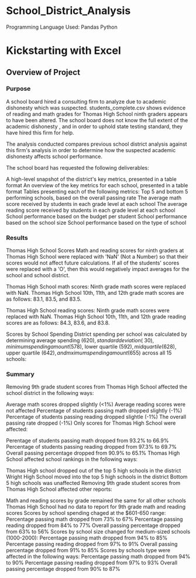 # School_District_Analysis
 Programming Language Used: Pandas Python
# Kickstarting with Excel

## Overview of Project

### Purpose
A school board hired a consulting firm to analyze due to academic dishonesty which was suspected. 
students_complete.csv shows evidence of reading and math grades for Thomas High School ninth graders appears to have been altered. The school board does not know the full extent of the academic dishonesty , and in order to uphold state testing standard, they have hired this firm for help.

The analysis conducted compares previous school district analysis against this firm's analysis in order to determine how the suspected academic dishonesty affects school performance.

The school board has requested the following deliverables:

A high-level snapshot of the district's key metrics, presented in a table format
An overview of the key metrics for each school, presented in a table format
Tables presenting each of the following metrics:
Top 5 and bottom 5 performing schools, based on the overall passing rate
The average math score received by students in each grade level at each school
The average reading score received by students in each grade level at each school
School performance based on the budget per student
School performance based on the school size
School performance based on the type of school

### Results
Thomas High School Scores
Math and reading scores for ninth graders at Thomas High School were replaced with 'NaN' (Not a Number) so that their scores would not affect future calculations. If all of the students' scores were replaced with a 'O', then this would negatively impact averages for the school and school district.

Thomas High School math scores:
Ninth grade math scores were replaced with NaN. Thomas High School 10th, 11th, and 12th grade math scores are as follows: 83.1, 83.5, and 83.5.

Thomas High School reading scores:
Ninth grade math scores were replaced with NaN. Thomas High School 10th, 11th, and 12th grade reading scores are as follows: 84.3, 83.6, and 83.8.

Scores by School Spending
District spending per school was calculated by determining average spending ($620), standard deviation (~30), minimum spending amount ($578), lower quartile ($592), mid quartile ($628), upper quartile ($642), and mximum spending amount ($655) across all 15 schools: 

### Summary
Removing 9th grade student scores from Thomas High School affected the school district in the following ways:

Average math scores dropped slightly (<1%)
Average reading scores were not affected
Percentage of students passing math dropped slightly (-1%)
Percentage of students passing reading dropped slightle (-1%)
The overall passing rate dropped (-1%)
Only scores for Thomas High School were affected:

Perentage of students passing math dropped from 93.2% to 66.9%
Percentage of students passing reading dropped from 97.3% to 69.7%
Overall passing percentage dropped from 90.9% to 65.1%
Thomas High School affected school rankings in the following ways:

Thomas High school dropped out of the top 5 high schools in the district
Wright High School moved into the top 5 high schools in the district
Bottom 5 high schools was unaffected
Removing 9th grade student scores from Thomas High School affected other reports:

Math and reading scores by grade remained the same for all other schools
Thomas High School had no data to report for 9th grade math and reading scores
Scores by school spending chaged at the $601-650 range:
Percentage passing math dropped from 73% to 67%
Percentage passing reading dropped from 84% to 77%
Overall passing percentage dropped from 63% to 56%
Scores by school size changed for medium-sized schools (1000-2000):
Percentage passing math dropped from 94% to 85%
Percentage passing reading dropped from 97% to 91%
Overall passing percentage dropped from 91% to 85%
Scores by schools type were affected in the following ways:
Percentage passing math dropped from 94% to 90%
Percentage passing reading dropped from 97% to 93%
Overall passing percentage dropped from 90% to 87%




